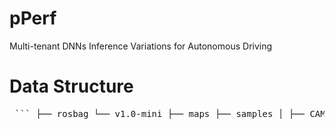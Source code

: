 # pPerf
Multi-tenant DNNs Inference Variations for Autonomous Driving

# Data Structure
<pre> ``` ├── rosbag └── v1.0-mini ├── maps ├── samples │ ├── CAM_BACK │ ├── CAM_BACK_LEFT │ ├── CAM_BACK_RIGHT │ ├── CAM_FRONT │ ├── CAM_FRONT_LEFT │ ├── CAM_FRONT_RIGHT │ ├── LIDAR_TOP │ ├── RADAR_BACK_LEFT │ ├── RADAR_BACK_RIGHT │ ├── RADAR_FRONT │ ├── RADAR_FRONT_LEFT │ └── RADAR_FRONT_RIGHT ├── sweeps │ ├── CAM_BACK │ ├── CAM_BACK_LEFT │ ├── CAM_BACK_RIGHT │ ├── CAM_FRONT │ ├── CAM_FRONT_LEFT │ ├── CAM_FRONT_RIGHT │ ├── LIDAR_TOP │ ├── RADAR_BACK_LEFT │ ├── RADAR_BACK_RIGHT │ ├── RADAR_FRONT │ ├── RADAR_FRONT_LEFT │ └── RADAR_FRONT_RIGHT └── v1.0-mini ``` </pre>